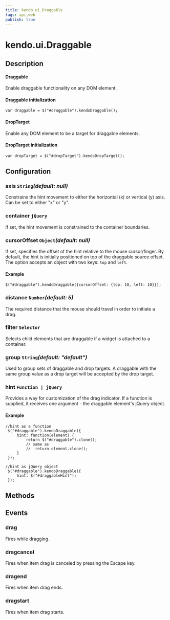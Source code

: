 ```yaml
---
title: kendo.ui.Draggable
tags: api,web
publish: true
---
```


# kendo.ui.Draggable

## Description



#### Draggable

Enable draggable functionality on any DOM element.

#### **Draggable** initialization

    var draggable = $("#draggable").kendoDraggable();

#### DropTarget

Enable any DOM element to be a target for draggable elements.

#### **DropTarget** initialization

    var dropTarget = $("#dropTarget").kendoDropTarget();

## Configuration

### axis `String`*(default: null)*

 Constrains the hint movement to either the horizontal (x) or vertical (y) axis. Can be set to either "x" or "y".

### container `jQuery`

If set, the hint movement is constrained to the container boundaries.

### cursorOffset `Object`*(default: null)*

 If set, specifies the offset of the hint relative to the mouse cursor/finger.
By default, the hint is initially positioned on top of the draggable source offset. The option accepts an object with two keys: `top` and `left`.

#### Example

    $("#draggable").kendoDraggable({cursorOffset: {top: 10, left: 10}});

### distance `Number`*(default: 5)*

 The required distance that the mouse should travel in order to initiate a drag.

### filter `Selector`

Selects child elements that are draggable if a widget is attached to a container.

### group `String`*(default: "default")*

 Used to group sets of draggable and drop targets. A draggable with the same group value as a drop target will be accepted by the drop target.

### hint `Function | jQuery`

Provides a way for customization of the drag indicator. If a function is supplied, it receives one argument - the draggable element's jQuery object.

#### Example

    //hint as a function
     $("#draggable").kendoDraggable({
         hint: function(element) {
             return $("#draggable").clone();
             // same as
             //  return element.clone();
         }
     });
    
    //hint as jQuery object
     $("#draggable").kendoDraggable({
         hint: $("#draggableHint");
     });

## Methods

## Events

### drag

Fires while dragging.

### dragcancel

Fires when item drag is canceled by pressing the Escape key.

### dragend

Fires when item drag ends.

### dragstart

Fires when item drag starts.